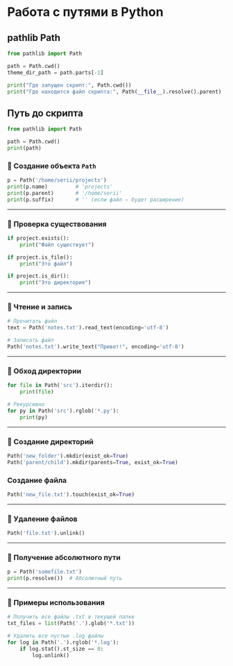 # Работа с путями в Python

## pathlib Path

```python
from pathlib import Path

path = Path.cwd()
theme_dir_path = path.parts[-1]

print("Где запущен скрипт:", Path.cwd())
print("Где находится файл скрипта:", Path(__file__).resolve().parent)

```

## Путь до скрипта

```python
from pathlib import Path

path = Path.cwd()
print(path)
```

### 🔹 Создание объекта `Path`

```python
p = Path('/home/serii/projects')
print(p.name)         # 'projects'
print(p.parent)       # '/home/serii'
print(p.suffix)       # '' (если файл — будет расширение)
```

---

### 🔹 Проверка существования

```python
if project.exists():
    print("Файл существует")

if project.is_file():
    print("Это файл")

if project.is_dir():
    print("Это директория")
```

---

### 🔹 Чтение и запись

```python
# Прочитать файл
text = Path('notes.txt').read_text(encoding='utf-8')

# Записать файл
Path('notes.txt').write_text("Привет!", encoding='utf-8')
```

---

### 🔹 Обход директории

```python
for file in Path('src').iterdir():
    print(file)

# Рекурсивно
for py in Path('src').rglob('*.py'):
    print(py)
```

---

### 🔹 Создание директорий

```python
Path('new_folder').mkdir(exist_ok=True)
Path('parent/child').mkdir(parents=True, exist_ok=True)
```

### Создание файла

```python
Path('new_file.txt').touch(exist_ok=True)
```

---

### 🔹 Удаление файлов

```python
Path('file.txt').unlink()
```

---

### 🔹 Получение абсолютного пути

```python
p = Path('somefile.txt')
print(p.resolve())  # Абсолютный путь
```

---

### 🔹 Примеры использования

```python
# Получить все файлы .txt в текущей папке
txt_files = list(Path('.').glob('*.txt'))

# Удалить все пустые .log файлы
for log in Path('.').rglob('*.log'):
    if log.stat().st_size == 0:
        log.unlink()
```
